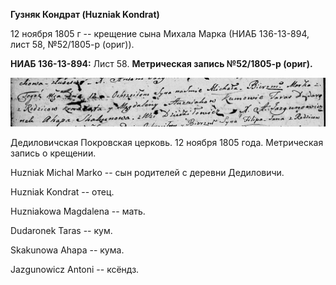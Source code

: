 **Гузняк Кондрат (Huzniak Kondrat)**

12 ноября 1805 г -- крещение сына Михала Марка (НИАБ 136-13-894, лист
58, №52/1805-р (ориг)).

**НИАБ 136-13-894:** Лист 58. **Метрическая запись №52/1805-р (ориг).**

![](./media/2c64e24cf8ef21d4ce3ec1a1c3fffb3166b39f78.png)

Дедиловичская Покровская церковь. 12 ноября 1805 года. Метрическая
запись о крещении.

Huzniak Michal Marko -- сын родителей с деревни Дедиловичи.

Huzniak Kondrat -- отец.

Huzniakowa Magdalena -- мать.

Dudaronek Taras -- кум.

Skakunowa Ahapa -- кума.

Jazgunowicz Antoni -- ксёндз.
